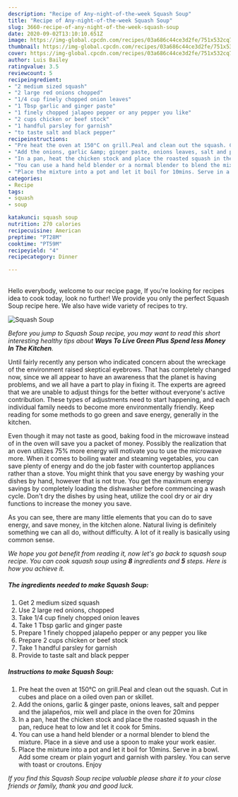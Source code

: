 ```yaml
---
description: "Recipe of Any-night-of-the-week Squash Soup"
title: "Recipe of Any-night-of-the-week Squash Soup"
slug: 3660-recipe-of-any-night-of-the-week-squash-soup
date: 2020-09-02T13:10:10.651Z
image: https://img-global.cpcdn.com/recipes/03a686c44ce3d2fe/751x532cq70/squash-soup-recipe-main-photo.jpg
thumbnail: https://img-global.cpcdn.com/recipes/03a686c44ce3d2fe/751x532cq70/squash-soup-recipe-main-photo.jpg
cover: https://img-global.cpcdn.com/recipes/03a686c44ce3d2fe/751x532cq70/squash-soup-recipe-main-photo.jpg
author: Luis Bailey
ratingvalue: 3.5
reviewcount: 5
recipeingredient:
- "2 medium sized squash"
- "2 large red onions chopped"
- "1/4 cup finely chopped onion leaves"
- "1 Tbsp garlic and ginger paste"
- "1 finely chopped jalapeo pepper or any pepper you like"
- "2 cups chicken or beef stock"
- "1 handful parsley for garnish"
- "to taste salt and black pepper"
recipeinstructions:
- "Pre heat the oven at 150°C on grill.Peal and clean out the squash. Cut in cubes and place on a oiled oven pan or skillet."
- "Add the onions, garlic &amp; ginger paste, onions leaves, salt and pepper and the jalapeños, mix well and place in the oven for 20mins"
- "In a pan, heat the chicken stock and place the roasted squash in the pan, reduce heat to low and let it cook for 5mins."
- "You can use a hand held blender or a normal blender to blend the mixture. Place in a sieve and use a spoon to make your work easier."
- "Place the mixture into a pot and let it boil for 10mins. Serve in a bowl. Add some cream or plain yogurt and garnish with parsley. You can serve with toast or croutons. Enjoy"
categories:
- Recipe
tags:
- squash
- soup

katakunci: squash soup 
nutrition: 270 calories
recipecuisine: American
preptime: "PT28M"
cooktime: "PT59M"
recipeyield: "4"
recipecategory: Dinner

---
```

<br>
Hello everybody, welcome to our recipe page, If you're looking for recipes idea to cook today, look no further! We provide you only the perfect Squash Soup recipe here. We also have wide variety of recipes to try.
<br>


![Squash Soup](https://img-global.cpcdn.com/recipes/03a686c44ce3d2fe/751x532cq70/squash-soup-recipe-main-photo.jpg)

<i>Before you jump to Squash Soup recipe, you may want to read this short interesting healthy tips about 
<strong>Ways To Live Green Plus Spend less Money In The Kitchen</strong>.</i>
</br>

Until fairly recently any person who indicated concern about the wreckage of the environment raised skeptical eyebrows. That has completely changed now, since we all appear to have an awareness that the planet is having problems, and we all have a part to play in fixing it. The experts are agreed that we are unable to adjust things for the better without everyone's active contribution. These types of adjustments need to start happening, and each individual family needs to become more environmentally friendly. Keep reading for some methods to go green and save energy, generally in the kitchen.

Even though it may not taste as good, baking food in the microwave instead of in the oven will save you a packet of money. Possibly the realization that an oven utilizes 75% more energy will motivate you to use the microwave more. When it comes to boiling water and steaming vegetables, you can save plenty of energy and do the job faster with countertop appliances rather than a stove. You might think that you save energy by washing your dishes by hand, however that is not true. You get the maximum energy savings by completely loading the dishwasher before commencing a wash cycle. Don't dry the dishes by using heat, utilize the cool dry or air dry functions to increase the money you save.

As you can see, there are many little elements that you can do to save energy, and save money, in the kitchen alone. Natural living is definitely something we can all do, without difficulty. A lot of it really is basically using common sense.


<i>We hope you got benefit from reading it, now let's go back to squash soup recipe. You can cook squash soup using <strong>8</strong> ingredients and <strong>5</strong> steps. Here is how you achieve it.
</i>

##### The ingredients needed to make Squash Soup:

1. Get 2 medium sized squash
1. Use 2 large red onions, chopped
1. Take 1/4 cup finely chopped onion leaves
1. Take 1 Tbsp garlic and ginger paste
1. Prepare 1 finely chopped jalapeño pepper or any pepper you like
1. Prepare 2 cups chicken or beef stock
1. Take 1 handful parsley for garnish
1. Provide to taste salt and black pepper


##### Instructions to make Squash Soup:

1. Pre heat the oven at 150°C on grill.Peal and clean out the squash. Cut in cubes and place on a oiled oven pan or skillet.
1. Add the onions, garlic &amp; ginger paste, onions leaves, salt and pepper and the jalapeños, mix well and place in the oven for 20mins
1. In a pan, heat the chicken stock and place the roasted squash in the pan, reduce heat to low and let it cook for 5mins.
1. You can use a hand held blender or a normal blender to blend the mixture. Place in a sieve and use a spoon to make your work easier.
1. Place the mixture into a pot and let it boil for 10mins. Serve in a bowl. Add some cream or plain yogurt and garnish with parsley. You can serve with toast or croutons. Enjoy


<i>If you find this Squash Soup recipe valuable please share it to your close friends or family, thank you and good luck.</i>
